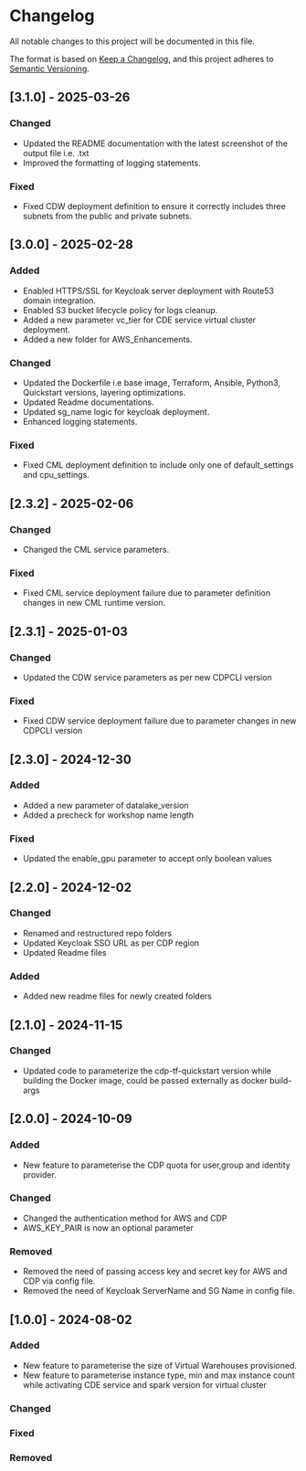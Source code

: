 # Changelog

All notable changes to this project will be documented in this file.

The format is based on [Keep a Changelog](https://keepachangelog.com/en/1.0.0/),
and this project adheres to [Semantic Versioning](https://semver.org/spec/v2.0.0.html).

## [3.1.0] - 2025-03-26

### Changed
- Updated the README documentation with the latest screenshot of the output file i.e. .txt
- Improved the formatting of logging statements.

### Fixed
- Fixed CDW deployment definition to ensure it correctly includes three subnets from the public and private subnets.

## [3.0.0] - 2025-02-28

### Added
- Enabled HTTPS/SSL for Keycloak server deployment with Route53 domain integration.
- Enabled S3 bucket lifecycle policy for logs cleanup.
- Added a new parameter vc_tier for CDE service virtual cluster deployment.
- Added a new folder for AWS_Enhancements.

### Changed
- Updated the Dockerfile i.e base image, Terraform, Ansible, Python3, Quickstart versions, layering optimizations.
- Updated Readme documentations.
- Updated sg_name logic for keycloak deployment.
- Enhanced logging statements.

### Fixed
- Fixed CML deployment definition to include only one of default_settings and cpu_settings.

## [2.3.2] - 2025-02-06

### Changed
- Changed the CML service parameters.

### Fixed
- Fixed CML service deployment failure due to parameter definition changes in new CML runtime version.

## [2.3.1] - 2025-01-03

### Changed
- Updated the CDW service parameters as per new CDPCLI version

### Fixed
- Fixed CDW service deployment failure due to parameter changes in new CDPCLI version

## [2.3.0] - 2024-12-30

### Added
- Added a new parameter of datalake_version
- Added a precheck for workshop name length

### Fixed
- Updated the enable_gpu parameter to accept only boolean values


## [2.2.0] - 2024-12-02

### Changed
- Renamed and restructured repo folders
- Updated Keycloak SSO URL as per CDP region
- Updated Readme files

### Added
- Added new readme files for newly created folders


## [2.1.0] - 2024-11-15

### Changed
- Updated code to parameterize the cdp-tf-quickstart version while building the Docker image, could be passed externally as docker build-args

## [2.0.0] - 2024-10-09

### Added
- New feature to parameterise the CDP quota for user,group and identity provider.
  

### Changed
- Changed the authentication method for AWS and CDP
- AWS_KEY_PAIR is now an optional parameter

### Removed
- Removed the need of passing access key and secret key for AWS and CDP via config file.
- Removed the need of Keycloak ServerName and SG Name in config file.



## [1.0.0] - 2024-08-02

### Added
- New feature to parameterise the size of Virtual Warehouses provisioned.
- New feature to parameterise instance type, min and max instance count while activating CDE service and spark version for virtual cluster

### Changed

### Fixed

### Removed
